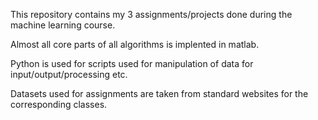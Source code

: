 
This repository contains my 3 assignments/projects done during the machine learning course.

Almost all core parts of all algorithms is implented in matlab. 

Python is used for scripts used for manipulation of data for input/output/processing etc.

Datasets used for assignments are taken from standard websites for the corresponding classes.






